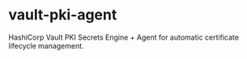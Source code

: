# vault-pki-agent
HashiCorp Vault PKI Secrets Engine + Agent for automatic certificate lifecycle management.
